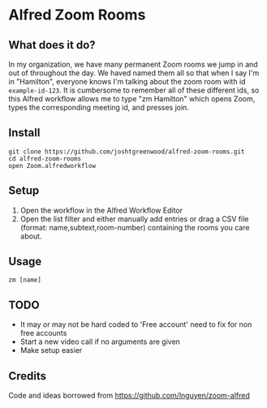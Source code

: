 # Alfred Zoom Rooms

## What does it do?
In my organization, we have many permanent Zoom rooms we jump in and out of throughout the day. We haved named them all so that when I say I'm in "Hamilton", everyone knows I'm talking about the zoom room with id `example-id-123`.  It is cumbersome to remember all of these different ids, so this Alfred workflow allows me to type "zm Hamilton" which opens Zoom, types the corresponding meeting id, and presses join.

## Install

```
git clone https://github.com/joshtgreenwood/alfred-zoom-rooms.git
cd alfred-zoom-rooms
open Zoom.alfredworkflow
```

## Setup
1. Open the workflow in the Alfred Workflow Editor
1. Open the list filter and either manually add entries or drag a CSV file (format: name,subtext,room-number) containing the rooms you care about.

## Usage

```
zm [name]
```

## TODO
* It may or may not be hard coded to 'Free account' need to fix for non free accounts
* Start a new video call if no arguments are given
* Make setup easier

## Credits
Code and ideas borrowed from https://github.com/lnguyen/zoom-alfred
